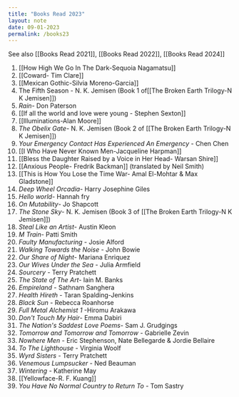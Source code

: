 ```yaml
---
title: "Books Read 2023"
layout: note
date: 09-01-2023
permalink: /books23
---
```

See also [[Books Read 2021]], [[Books Read 2022]], [[Books Read 2024]]

1. [[How High We Go In The Dark-Sequoia Nagamatsu]]
2. [[Coward- Tim Clare]]
3. [[Mexican Gothic-Silvia Moreno-Garcia]]
4. The Fifth Season - N. K. Jemisen (Book 1 of[[The Broken Earth Trilogy-N K Jemisen]])
5. *Rain*- Don Paterson
6. [[If all the world and love were young - Stephen Sexton]]
7. [[Illuminations-Alan Moore]]
8. *The Obelix Gate*- N. K. Jemisen (Book 2 of [[The Broken Earth Trilogy-N K Jemisen]])
9. *Your Emergency Contact Has Experienced An Emergency* - Chen Chen
10. [[I Who Have Never Known Men-Jacqueline Harpman]]
11. [[Bless the Daughter Raised by a Voice in Her Head- Warsan Shire]]
12. [[Anxious People- Fredrik Backman]] (translated by Neil Smith) 
13. [[This is How You Lose the Time War- Amal El-Mohtar & Max Gladstone]]
14. *Deep Wheel Orcadia*- Harry Josephine Giles
14. *Hello world*- Hannah fry
15. *On Mutability*- Jo Shapcott
16. *The Stone Sky*- N. K. Jemisen (Book 3 of [[The Broken Earth Trilogy-N K Jemisen]])
17. *Steal Like an Artist*- Austin Kleon
18. *M Train*- Patti Smith
19. *Faulty Manufacturing* - Josie Alford
20. *Walking Towards the Noise* - John Bowie 
21. *Our Share of Night*- Mariana Enriquez
22. *Our Wives Under the Sea* - Julia Armfield
23. *Sourcery* - Terry Pratchett
24. *The State of The Art*- Iain M. Banks
25. *Empireland* - Sathnam Sanghera
26. *Health Hireth* - Taran Spalding-Jenkins
27. *Black Sun* - Rebecca Roanhorse
28. *Full Metal Alchemist 1* -Hiromu Arakawa
29. *Don't Touch My Hair*- Emma Dabiri
30. *The Nation's Saddest Love Poems*- Sam J. Grudgings
31. *Tomorrow and Tomorrow and Tomorrow* - Gabrielle Zevin
32. *Nowhere Men* - Eric Stephenson, Nate Bellegarde & Jordie Bellaire
33. *To The Lighthouse* - Virginia Woolf
34. *Wyrd Sisters* - Terry Pratchett
35. *Venemous Lumpsucker* - Ned Beauman
36. *Wintering* - Katherine May
37. [[Yellowface-R. F. Kuang]]
38. *You Have No Normal Country to Return To* - Tom Sastry